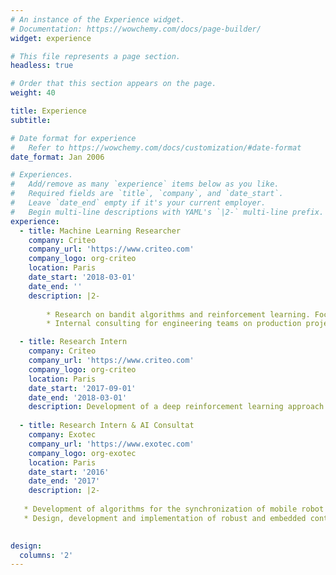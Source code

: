 ```yaml
---
# An instance of the Experience widget.
# Documentation: https://wowchemy.com/docs/page-builder/
widget: experience

# This file represents a page section.
headless: true

# Order that this section appears on the page.
weight: 40

title: Experience
subtitle:

# Date format for experience
#   Refer to https://wowchemy.com/docs/customization/#date-format
date_format: Jan 2006

# Experiences.
#   Add/remove as many `experience` items below as you like.
#   Required fields are `title`, `company`, and `date_start`.
#   Leave `date_end` empty if it's your current employer.
#   Begin multi-line descriptions with YAML's `|2-` multi-line prefix.
experience:
  - title: Machine Learning Researcher
    company: Criteo
    company_url: 'https://www.criteo.com'
    company_logo: org-criteo
    location: Paris
    date_start: '2018-03-01'
    date_end: ''
    description: |2-
        
        * Research on bandit algorithms and reinforcement learning. Focus on the design of new algorithms with strong theoretical guarantees. Authored several papers in top-tier conferences (ICML, AISTATS, ALT).
        * Internal consulting for engineering teams on production projects (e.g.dynamic allocation of competing marketing campaigns, or efficient exploration/exploitation in bandit binary games.)

  - title: Research Intern
    company: Criteo
    company_url: 'https://www.criteo.com'
    company_logo: org-criteo
    location: Paris
    date_start: '2017-09-01'
    date_end: '2018-03-01'
    description: Development of a deep reinforcement learning approach for learning hyper-parameter free optimizers for ML tasks. Findings resulted in a scientific publication at the LION conference.
    
  - title: Research Intern & AI Consultat
    company: Exotec
    company_url: 'https://www.exotec.com'
    company_logo: org-exotec
    location: Paris
    date_start: '2016'
    date_end: '2017'
    description: |2-
    
   * Development of algorithms for the synchronization of mobile robot fleets in warehouses.
   * Design, development and implementation of robust and embedded control algorithms for wheeled robots. Rewarded as best internship for industrial use by the Prix de la Fondation de l’École Polytechnique.
   

design:
  columns: '2'
---
```

